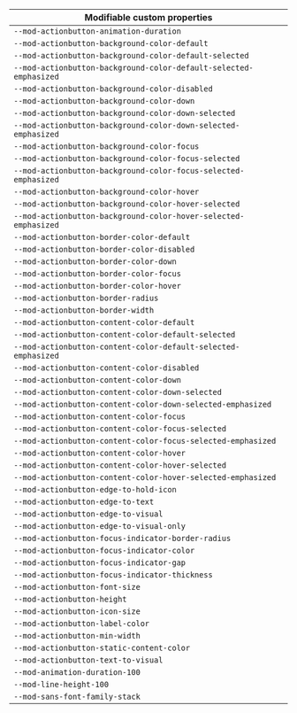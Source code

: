 | Modifiable custom properties                                      |
| ----------------------------------------------------------------- |
| `--mod-actionbutton-animation-duration`                           |
| `--mod-actionbutton-background-color-default`                     |
| `--mod-actionbutton-background-color-default-selected`            |
| `--mod-actionbutton-background-color-default-selected-emphasized` |
| `--mod-actionbutton-background-color-disabled`                    |
| `--mod-actionbutton-background-color-down`                        |
| `--mod-actionbutton-background-color-down-selected`               |
| `--mod-actionbutton-background-color-down-selected-emphasized`    |
| `--mod-actionbutton-background-color-focus`                       |
| `--mod-actionbutton-background-color-focus-selected`              |
| `--mod-actionbutton-background-color-focus-selected-emphasized`   |
| `--mod-actionbutton-background-color-hover`                       |
| `--mod-actionbutton-background-color-hover-selected`              |
| `--mod-actionbutton-background-color-hover-selected-emphasized`   |
| `--mod-actionbutton-border-color-default`                         |
| `--mod-actionbutton-border-color-disabled`                        |
| `--mod-actionbutton-border-color-down`                            |
| `--mod-actionbutton-border-color-focus`                           |
| `--mod-actionbutton-border-color-hover`                           |
| `--mod-actionbutton-border-radius`                                |
| `--mod-actionbutton-border-width`                                 |
| `--mod-actionbutton-content-color-default`                        |
| `--mod-actionbutton-content-color-default-selected`               |
| `--mod-actionbutton-content-color-default-selected-emphasized`    |
| `--mod-actionbutton-content-color-disabled`                       |
| `--mod-actionbutton-content-color-down`                           |
| `--mod-actionbutton-content-color-down-selected`                  |
| `--mod-actionbutton-content-color-down-selected-emphasized`       |
| `--mod-actionbutton-content-color-focus`                          |
| `--mod-actionbutton-content-color-focus-selected`                 |
| `--mod-actionbutton-content-color-focus-selected-emphasized`      |
| `--mod-actionbutton-content-color-hover`                          |
| `--mod-actionbutton-content-color-hover-selected`                 |
| `--mod-actionbutton-content-color-hover-selected-emphasized`      |
| `--mod-actionbutton-edge-to-hold-icon`                            |
| `--mod-actionbutton-edge-to-text`                                 |
| `--mod-actionbutton-edge-to-visual`                               |
| `--mod-actionbutton-edge-to-visual-only`                          |
| `--mod-actionbutton-focus-indicator-border-radius`                |
| `--mod-actionbutton-focus-indicator-color`                        |
| `--mod-actionbutton-focus-indicator-gap`                          |
| `--mod-actionbutton-focus-indicator-thickness`                    |
| `--mod-actionbutton-font-size`                                    |
| `--mod-actionbutton-height`                                       |
| `--mod-actionbutton-icon-size`                                    |
| `--mod-actionbutton-label-color`                                  |
| `--mod-actionbutton-min-width`                                    |
| `--mod-actionbutton-static-content-color`                         |
| `--mod-actionbutton-text-to-visual`                               |
| `--mod-animation-duration-100`                                    |
| `--mod-line-height-100`                                           |
| `--mod-sans-font-family-stack`                                    |

